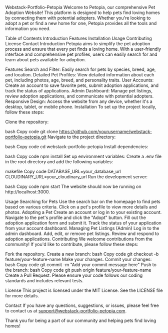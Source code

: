 Webstack-Portfolio-Petopia
Welcome to Petopia, our comprehensive Pet Adoption Website! This platform is designed to help pets find loving homes by connecting them with potential adopters. Whether you're looking to adopt a pet or find a new home for one, Petopia provides all the tools and information you need.

Table of Contents
Introduction
Features
Installation
Usage
Contributing
License
Contact
Introduction
Petopia aims to simplify the pet adoption process and ensure that every pet finds a loving home. With a user-friendly interface and comprehensive pet profiles, users can easily search for and learn about pets available for adoption.

Features
Search and Filter: Easily search for pets by species, breed, age, and location.
Detailed Pet Profiles: View detailed information about each pet, including photos, age, breed, and personality traits.
User Accounts: Create an account to save favorite pets, submit adoption applications, and track the status of applications.
Admin Dashboard: Manage pet listings, review adoption applications, and communicate with potential adopters.
Responsive Design: Access the website from any device, whether it's a desktop, tablet, or mobile phone.
Installation
To set up the project locally, follow these steps:

Clone the repository:

bash
Copy code
git clone https://github.com/yourusername/webstack-portfolio-petopia.git
Navigate to the project directory:

bash
Copy code
cd webstack-portfolio-petopia
Install dependencies:

bash
Copy code
npm install
Set up environment variables:
Create a .env file in the root directory and add the following variables:

makefile
Copy code
DATABASE_URL=your_database_url
CLOUDINARY_URL=your_cloudinary_url
Run the development server:

bash
Copy code
npm start
The website should now be running on http://localhost:3000.

Usage
Searching for Pets
Use the search bar on the homepage to find pets based on various criteria.
Click on a pet's profile to view more details and photos.
Adopting a Pet
Create an account or log in to your existing account.
Navigate to the pet's profile and click the "Adopt" button.
Fill out the adoption application form and submit it.
Track the status of your application from your account dashboard.
Managing Pet Listings (Admin)
Log in to the admin dashboard.
Add, edit, or remove pet listings.
Review and respond to adoption applications.
Contributing
We welcome contributions from the community! If you'd like to contribute, please follow these steps:

Fork the repository.
Create a new branch:
bash
Copy code
git checkout -b feature/your-feature-name
Make your changes.
Commit your changes:
bash
Copy code
git commit -m "Add your commit message here"
Push to the branch:
bash
Copy code
git push origin feature/your-feature-name
Create a Pull Request.
Please ensure your code follows our coding standards and includes relevant tests.

License
This project is licensed under the MIT License. See the LICENSE file for more details.

Contact
If you have any questions, suggestions, or issues, please feel free to contact us at support@webstack-portfolio-petopia.com.

Thank you for being a part of our community and helping pets find loving homes!






